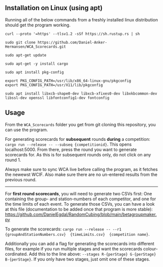 ## Installation on Linux (using apt)

Running all of the below commands from a freshly installed linux distribution should get the program working.

```
curl --proto '=https' --tlsv1.2 -sSf https://sh.rustup.rs | sh
 
sudo git clone https://github.com/Daniel-Anker-Hermansen/WCA_Scorecards.git
 
sudo apt-get update
 
sudo apt-get -y install cargo
 
sudo apt install pkg-config
 
export PKG_CONFIG_PATH=/usr/lib/x86_64-linux-gnu/pkgconfig
export PKG_CONFIG_PATH=/usr/X11/lib/pkgconfig
 
sudo apt install libxcb-shape0-dev libxcb-xfixes0-dev libxkbcommon-dev libssl-dev openssl libfontconfig1-dev fontconfig
```

## Usage

From the `WCA_Scorecards` folder you get from git cloning this repository, you can use the program.

For generating scorecards for **subsequent** rounds **during** a competition: `cargo run --release -- --subseq {competitionid}`. This opens localhost:5000. From there, press the round you want to generate scorecards for. As this is for subsequent rounds only, do not click on any round 1.

Always make sure to sync WCA live before calling the program, as it fetches the newewst WCIF. Also make sure there are no un-entered results from the previous round.
____
For **first round scorecards**, you will need to generate two CSVs first: One containing the group- and station-numbers of each competitor, and one for the time limits of each event. To generate those CSVs, you can have a look at this file (documentation to be added once that program is more stable): https://github.com/DanielEgdal/RandomCubing/blob/main/betagroupmaker.py

To generate the scorecards: `cargo run --release -- --r1 {groupAndStationNumbers.csv}  {timeLimits.csv}  {competition name}`. 

Additionally you can add a flag for generating the scorecards into different files, for example if you run multiple stages and want the scorecards colour-cordinated. Add this to the line above: `--stages R-{perStage} G-{perStage} B-{perStage}`. If you only have two stages, just omit one of these stages. 

